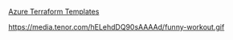 [Azure Terraform Templates]([https://github.com/Azure/terraform/tree/master/quickstart](https://github.com/Azure/terraform/tree/master/quickstart#azure-terraform-quickstart-templates)https://github.com/Azure/terraform/tree/master/quickstart#azure-terraform-quickstart-templates)

https://media.tenor.com/hELehdDQ90sAAAAd/funny-workout.gif
